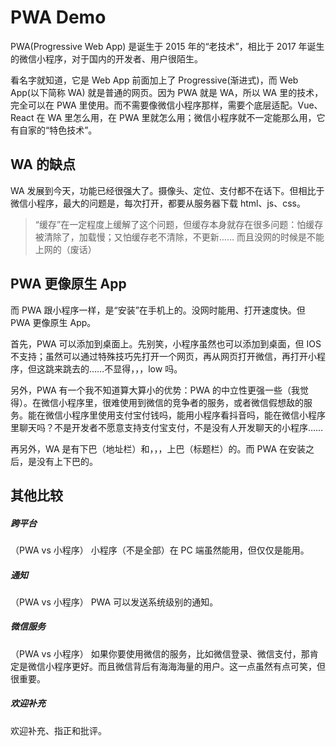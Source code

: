 # PWA Demo
PWA(Progressive Web App) 是诞生于 2015 年的“老技术”，相比于 2017 年诞生的微信小程序，对于国内的开发者、用户很陌生。

看名字就知道，它是 Web App 前面加上了 Progressive(渐进式)，而 Web App(以下简称 WA) 就是普通的网页。因为 PWA 就是 WA，所以 WA 里的技术，完全可以在 PWA 里使用。而不需要像微信小程序那样，需要个底层适配。Vue、React 在 WA 里怎么用，在 PWA 里就怎么用；微信小程序就不一定能那么用，它有自家的“特色技术”。

## WA 的缺点
WA 发展到今天，功能已经很强大了。摄像头、定位、支付都不在话下。但相比于微信小程序，最大的问题是，每次打开，都要从服务器下载 html、js、css。
> “缓存”在一定程度上缓解了这个问题，但缓存本身就存在很多问题：怕缓存被清除了，加载慢；又怕缓存老不清除，不更新…… 而且没网的时候是不能上网的（废话）

## PWA 更像原生 App
而 PWA 跟小程序一样，是“安装”在手机上的。没网时能用、打开速度快。但 PWA 更像原生 App。

首先，PWA 可以添加到桌面上。先别笑，小程序虽然也可以添加到桌面，但 IOS 不支持；虽然可以通过特殊技巧先打开一个网页，再从网页打开微信，再打开小程序，但这跳来跳去的……不显得，，，low 吗。

另外，PWA 有一个我不知道算大算小的优势：PWA 的中立性更强一些（我觉得）。在微信小程序里，很难使用到微信的竞争者的服务，或者微信假想敌的服务。能在微信小程序里使用支付宝付钱吗，能用小程序看抖音吗，能在微信小程序里聊天吗？不是开发者不愿意支持支付宝支付，不是没有人开发聊天的小程序……

再另外，WA 是有下巴（地址栏）和，，，上巴（标题栏）的。而 PWA 在安装之后，是没有上下巴的。

## 其他比较
##### 跨平台
（PWA vs 小程序）
小程序（不是全部）在 PC 端虽然能用，但仅仅是能用。

##### 通知
（PWA vs 小程序）
PWA 可以发送系统级别的通知。

##### 微信服务
（PWA vs 小程序）
如果你要使用微信的服务，比如微信登录、微信支付，那肯定是微信小程序更好。而且微信背后有海海海量的用户。这一点虽然有点可笑，但很重要。

##### 欢迎补充
欢迎补充、指正和批评。
